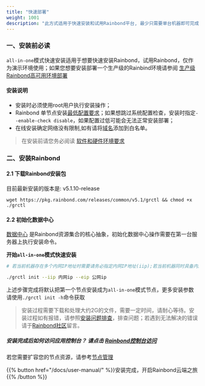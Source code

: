 ```yaml
---
title: "快速部署"
weight: 1001
description: "此方式适用于快速安装和试用Rainbond平台, 最少只需要单台机器即可完成all-in-one模式的部署。"
---
```


### 一、安装前必读

`all-in-one`模式快速安装适用于想要快速安装Rainbond，试用Rainbond，仅作为演示环境使用；如果您想要安装部署一个生产级的Rainbind环境请参阅 [生产级Rainbond高可用环境部署](/docs/user-operations/install/install-base-ha/)

#### 安装说明

- 安装时必须使用root用户执行安装操作；
- Rainbond 单节点安装[最低配置要求](/docs/user-operations/op-guide/recommendation/#六-服务器要求)；如果想跳过系统配置检查，安装时指定`--enable-check disable`，如果配置过低可能会无法正常安装部署；
- 在线安装确定网络没有限制,如有请将[域名](/docs/user-operations/op-guide/recommendation/#在线安装确定网络没有限制-如有请将以下域名添加到白名单)添加到白名单。


> 在安装前请您务必阅读 [软件和硬件环境要求](/docs/user-operations/op-guide/recommendation/)

### 二、安装Rainbond

#### 2.1 下载Rainbond安装包

目前最新安装的版本是: v5.1.10-release

```shell
wget https://pkg.rainbond.com/releases/common/v5.1/grctl && chmod +x ./grctl
```

#### 2.2 初始化数据中心

[数据中心](/docs/architecture/architecture/#二-数据中心服务组件说明) 是Rainbond资源集合的核心抽象，初始化数据中心操作需要在第一台服务器上执行安装命令。

**开始`all-in-one`模式快速安装**

```bash
# 若当前机器存在多个内网IP地址时需要请务必指定内网IP地址(iip);若当前机器同时具备内网和公网IP地址时，务必指定公网IP地址(eip)，若无则无需指定

./grctl init --iip 内网ip --eip 公网ip

```

上述步骤完成将默认把第一个节点安装成为`all-in-one`模式节点，更多安装参数请使用`./grctl init -h`命令获取

> 安装过程需要下载和处理大约2G的文件，需要一定时间，请耐心等待。安装过程如有报错，请参照[安装问题排查](/docs/Troubleshoot/install-problem/)，排查问题；若遇到无法解决的错误请于[Rainbond社区](https://t.goodrain.com)留言。

##### 安装完成后如何访问应用控制台？ 请点击 [Rainbond控制台访问](/docs/user-operations/backstage/visit)

若您需要扩容您的节点资源，请参考[节点管理](/docs/user-operations/management/node/#添加节点)

{{% button href="/docs/user-manual/" %}}安装完成，开启Rainbond云端之旅{{% /button %}}

